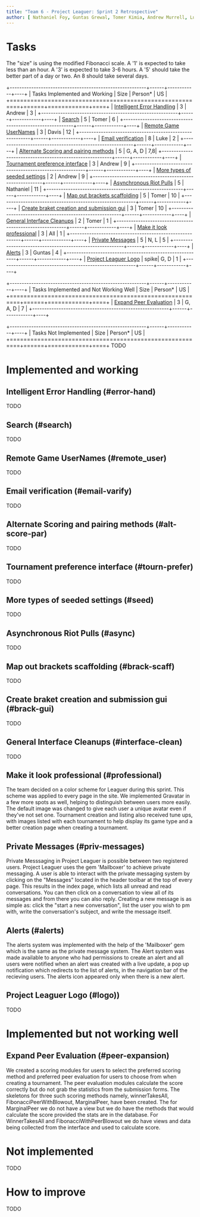 ```yaml
---
title: "Team 6 - Project Leaguer: Sprint 2 Retrospective"
author: [ Nathaniel Foy, Guntas Grewal, Tomer Kimia, Andrew Murrell, Luke Shumaker, Davis Webb ]
---
```


# Tasks

The "size" is using the modified Fibonacci scale.  A '1' is expected
to take less than an hour.  A '3' is expected to take 3-6 hours.  A
'5' should take the better part of a day or two.  An 8 should take
several days.

+---------------------------------------------------------+------+------------+----+
| Tasks Implemented and Working                           | Size | Person\*   | US |
+=========================================================+======+============+====+
| [Intelligent Error Handling](#error-hand)               |   3  | Andrew     | 3  |
+---------------------------------------------------------+------+------------+----+
| [Search](#search)                                       |   5  | Tomer      | 6  |
+---------------------------------------------------------+------+------------+----+
| [Remote Game UserNames](#remote_user)                   |   3  | Davis      | 12 |
+---------------------------------------------------------+------+------------+----+
| [Email verification](#email-verify)                     |   8  | Luke       | 2  |
+---------------------------------------------------------+------+------------+----+
| [Alternate Scoring and pairing methods](#alt-score-par) |   5  | G, A, D    | 7,8|
+---------------------------------------------------------+------+------------+----+
| [Tournament preference interface](#tourn-prefer)        |   3  | Andrew     | 9  |
+---------------------------------------------------------+------+------------+----+
| [More types of seeded settings](#seed)                  |   2  | Andrew     | 9  |
+---------------------------------------------------------+------+------------+----+
| [Asynchronous Riot Pulls](#async)                       |   5  | Nathaniel  | 11 |
+---------------------------------------------------------+------+------------+----+
| [Map out brackets scaffolding](#brack-scaff)            |   5  | Tomer      | 10 |
+---------------------------------------------------------+------+------------+----+
| [Create braket creation and submission gui](#brack-gui) |   3  | Tomer      | 10 |
+---------------------------------------------------------+------+------------+----+
| [General Interface Cleanups](#interface-clean)          |   2  | Tomer      | 1  |
+---------------------------------------------------------+------+------------+----+
| [Make it look professional](#professional)              |   3  | All        | 1  |
+---------------------------------------------------------+------+------------+----+
| [Private Messages](#priv-messages)                      |   5  | N, L       | 5  |
+---------------------------------------------------------+------+------------+----+
| [Alerts](#alerts)                                       |   3  | Guntas     | 4  |
+---------------------------------------------------------+------+------------+----+
| [Project Leaguer Logo](#logo)                           | spike| G, D       | 1  |
+---------------------------------------------------------+------+------------+----+




+---------------------------------------------------------+------+------------+----+
| Tasks Implemented and Not Working Well                  | Size | Person\*   | US |
+=========================================================+======+============+====+
| [Expand Peer Evaluation](#peer-expansion)               |   3  | G, A, D    | 7  |
+---------------------------------------------------------+------+------------+----+




+---------------------------------------------------------+------+------------+----+
| Tasks Not Implemented                                   | Size | Person\*   | US |
+=========================================================+======+============+====+
TODO




# Implemented and working

## Intelligent Error Handling (#error-hand)

TODO

## Search (#search)

TODO

## Remote Game UserNames (#remote_user)

TODO

## Email verification (#email-varify)

TODO

## Alternate Scoring and pairing methods (#alt-score-par)

TODO

## Tournament preference interface (#tourn-prefer)

TODO

## More types of seeded settings (#seed)

TODO

## Asynchronous Riot Pulls (#async)

TODO

## Map out brackets scaffolding (#brack-scaff)

TODO

## Create braket creation and submission gui (#brack-gui)

TODO

## General Interface Cleanups (#interface-clean)

TODO

## Make it look professional (#professional)

The team decided on a color scheme for Leaguer during this sprint. This scheme
was applied to every page in the site. We implemented Gravatar in a few more
spots as well, helping to distinguish between users more easily. The default
image was changed to give each user a unique avatar even if they've not set one.
Tournament creation and listing also received tune ups, with images listed with
each tournament to help display its game type and a better creation page when
creating a tournament.

## Private Messages (#priv-messages)

Private Messsaging in Project Leaguer is possible between two registered users.
Project Leaguer uses the gem 'Mailboxer' to achieve private messaging. A user
is able to interact with the private messaging system by clicking on the "Messages"
located in the header toolbar at the top of every page. This results in the index
page, which lists all unread and read conversations. You can then click on a 
conversation to view all of its messages and from there you can also reply.
Creating a new message is as simple as: click the "start a new conversation",
list the user you wish to pm with, write the conversation's subject, and write
the message itself.

## Alerts (#alerts)

The alerts system was implemented with the help of the 'Mailboxer' gem which 
is the same as the private message system. The Alert system was made available to
anyone who had permissions to create an alert and all users were notified when an 
alert was created with a live update, a pop up notification which redirects to the
list of alerts, in the navigation bar of the recieving users. The alerts icon 
appeared only when there is a new alert. 

## Project Leaguer Logo (#logo))

TODO



# Implemented but not working well

## Expand Peer Evaluation (#peer-expansion)

We created a scoring modules for users to select the preferred scoring method and 
preferred peer evaluation for users to choose from when creating a tournament.
The peer evaluation modules calculate the score correctly but do not grab the 
statistics from the submission forms. The skeletons for three such scoring methods 
namely, winnerTakesAll, FibonacciPeerWithBlowout, MarginalPeer, have been created.
The for MarginalPeer we do not have a view but we do have the methods that would 
calculate the score provided the stats are in the database. For WinnerTakesAll and
FibonacciWithPeerBlowout we do have views and data being collected from the interface
and used to calculate score.


# Not implemented

TODO



# How to improve

TODO
